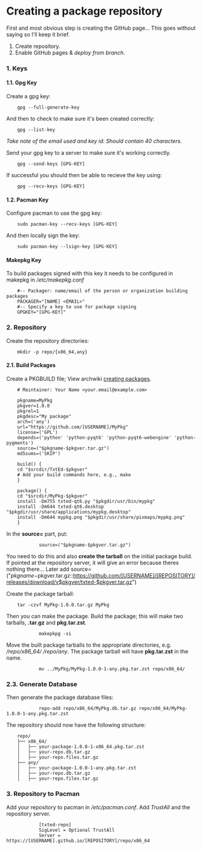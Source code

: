 # Creating a package repository

First and most obvious step is creating the GitHub page... This goes without saying so I'll keep it brief.

1. Create repository.
2. Enable GitHub pages & *deploy from branch*.

### 1. Keys

#### 1.1. Gpg Key

Create a gpg key:

        gpg --full-generate-key

And then to check to make sure it's been created correctly:

        gpg --list-key

*Take note of the email used and key id: Should contain 40 characters.*

Send your gpg key to a server to make sure it's working correctly.

        gpg --send-keys [GPG-KEY]

If successful you should then be able to recieve the key using:

        gpg --recv-keys [GPG-KEY]

#### 1.2. Pacman Key

Configure pacman to use the gpg key:

        sudo pacman-key --recv-keys [GPG-KEY]

And then locally sign the key:

        sudo pacman-key --lsign-key [GPG-KEY]

#### Makepkg Key

To build packages signed with this key it needs to be configured in makepkg in */etc/makepkg.conf*

        #-- Packager: name/email of the person or organization building packages
        PACKAGER="[NAME] <EMAIL>"
        #-- Specify a key to use for package signing
        GPGKEY="[GPG-KEY]"

### 2. Repository

Create the repository directories:

        mkdir -p repo/{x86_64,any}

#### 2.1. Build Packages

Create a PKGBUILD file; View archwiki [creating packages](https://wiki.archlinux.org/title/Creating_packages).

        # Maintainer: Your Name <your.email@example.com>

        pkgname=MyPkg
        pkgver=1.0.0
        pkgrel=1
        pkgdesc="My package"
        arch=('any')
        url="https://github.com/[USERNAME]/MyPkg"
        license=('GPL')
        depends=('python' 'python-pyqt6' 'python-pyqt6-webengine' 'python-pygments')
        source=("$pkgname-$pkgver.tar.gz")
        md5sums=('SKIP')

        build() {
        cd "$srcdir/TxtEd-$pkgver"
        # Add your build commands here, e.g., make
        }

        package() {
        cd "$srcdir/MyPkg-$pkgver"
        install -Dm755 txted-qt6.py "$pkgdir/usr/bin/mypkg"
        install -Dm644 txted-qt6.desktop "$pkgdir/usr/share/applications/mypkg.desktop"
        install -Dm644 mypkg.png "$pkgdir/usr/share/pixmaps/mypkg.png"
        }

In the **source=** part, put:

                source=("$pkgname-$pkgver.tar.gz")

You need to do this and also **create the tarball** on the initial package build. If pointed at the repository server, it will give an error because theres nothing there... Later add source=("$pkgname-$pkgver.tar.gz::https://github.com/[USERNAME]/[REPOSITORY]/releases/download/v$pkgver/txted-$pkgver.tar.gz")

Create the package tarball:

        tar -czvf MyPkg-1.0.0.tar.gz MyPkg

Then you can make the package. Build the package; this will make two tarballs, **.tar.gz** and **pkg.tar.zst**.

                makepkpg -si

Move the built package tarballs to the appropriate directories, e.g. */repo/x86_64/ /repo/any*. The package tarball will have **pkg.tar.zst** in the name.

                mv ../MyPkg/MyPkg-1.0.0-1-any.pkg.tar.zst repo/x86_64/

### 2.3. Generate Database

Then generate the package database files:

                repo-add repo/x86_64/MyPkg.db.tar.gz repo/x86_64/MyPkg-1.0.0-1-any.pkg.tar.zst

The repository should now have the following structure:

        repo/
        ├── x86_64/
        │   ├── your-package-1.0.0-1-x86_64.pkg.tar.zst
        │   ├── your-repo.db.tar.gz
        │   ├── your-repo.files.tar.gz
        ├── any/
        │   ├── your-package-1.0.0-1-any.pkg.tar.zst
        │   ├── your-repo.db.tar.gz
        │   ├── your-repo.files.tar.gz

### 3. Repository to Pacman

Add your repository to pacman in */etc/pacman.conf*. Add *TrustAll* and the repository server.

                [txted-repo]
                SigLevel = Optional TrustAll
                Server = https://[USERNAME].github.io/[REPOSITORY]/repo/x86_64
